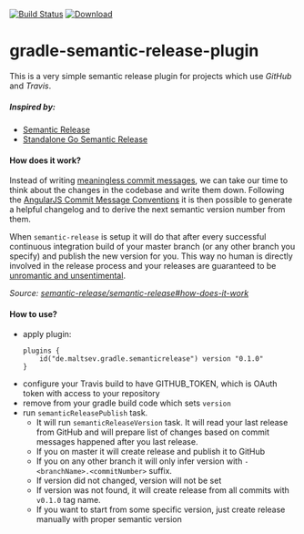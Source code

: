 [![Build Status](https://travis-ci.org/low205/gradle-semantic-release-plugin.svg?branch=master)](https://travis-ci.org/low205/gradle-semantic-release-plugin)
[![Download](https://api.bintray.com/packages/low205/gradle-plugins/gradle-semantic-release-plugin/images/download.svg?version=0.1.0) ](https://bintray.com/low205/gradle-plugins/gradle-semantic-release-plugin/0.1.0/link)
# gradle-semantic-release-plugin

This is a very simple semantic release plugin for projects which use *GitHub* and *Travis*.

##### Inspired by:
 * [Semantic Release](https://github.com/semantic-release/semantic-release)
 * [Standalone Go Semantic Release](https://github.com/go-semantic-release/semantic-release)

#### How does it work?
Instead of writing [meaningless commit messages](http://whatthecommit.com/), we can take our time to think about the changes in the codebase and write them down. Following the [AngularJS Commit Message Conventions](https://docs.google.com/document/d/1QrDFcIiPjSLDn3EL15IJygNPiHORgU1_OOAqWjiDU5Y/edit) it is then possible to generate a helpful changelog and to derive the next semantic version number from them.

When `semantic-release` is setup it will do that after every successful continuous integration build of your master branch (or any other branch you specify) and publish the new version for you. This way no human is directly involved in the release process and your releases are guaranteed to be [unromantic and unsentimental](http://sentimentalversioning.org/).

_Source: [semantic-release/semantic-release#how-does-it-work](https://github.com/semantic-release/semantic-release#how-does-it-work)_

#### How to use?

* apply plugin:
    ```
    plugins {
        id("de.maltsev.gradle.semanticrelease") version "0.1.0"
    }
    ```
* configure your Travis build to have GITHUB_TOKEN, which is OAuth token with access to your repository
* remove from your gradle build code which sets `version`
* run `semanticReleasePublish` task. 
    * It will run `semanticReleaseVersion` task. It will read your last release from GitHub and will prepare list of changes based on commit messages happened after you last release.
    * If you on master it will create release and publish it to GitHub
    * If you on any other branch it will only infer version with `-<branchName>.<commitNumber>` suffix. 
    * If version did not changed, version will not be set
    * If version was not found, it will create release from all commits with `v0.1.0` tag name.
    * If you want to start from some specific version, just create release manually with proper semantic version

